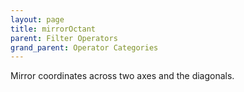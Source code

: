 ```yaml
---
layout: page
title: mirrorOctant
parent: Filter Operators
grand_parent: Operator Categories
---
```


Mirror coordinates across two axes and the diagonals.
